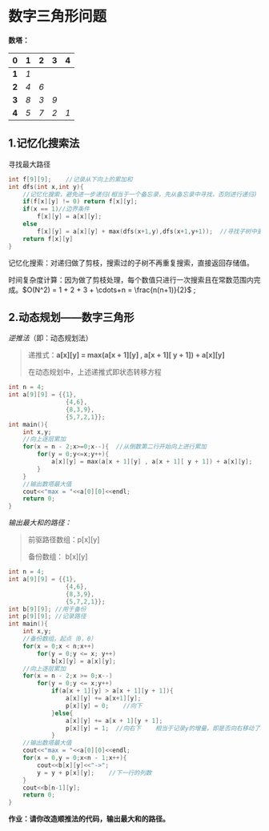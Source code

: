 # 数字三角形问题

**数塔：**

| 0     | 1    | 2    | 3    | 4    |
| ----- | ---- | ---- | ---- | ---- |
| **1** | *1*  |      |      |      |
| **2** | *4*  | *6*  |      |      |
| **3** | *8*  | *3*  | *9*  |      |
| **4** | *5*  | *7*  | *2*  | *1*  |

## 1.记忆化搜索法

寻找最大路径

```cpp
int f[9][9];	//记录从下向上的累加和
int dfs(int x,int y){
    //记忆化搜索，避免进一步递归(相当于一个备忘录，先从备忘录中寻找，否则进行递归)
    if(f[x][y] != 0) return f[x][y];
	if(x == 1)//边界条件
        f[x][y] = a[x][y];
	else
        f[x][y] = a[x][y] + max(dfs(x+1,y),dfs(x+1,y+1));  //寻找子树中更大的一个进行累加
    return f[x][y]
}
```

记忆化搜索：对递归做了剪枝，搜索过的子树不再重复搜索，直接返回存储值。

时间复杂度计算：因为做了剪枝处理，每个数值只进行一次搜索且在常数范围内完成。$O(N^2) = 1 + 2 + 3 + \cdots+n = \frac{n(n+1)}{2}$ ;





## 2.动态规划——数字三角形

*逆推法*（即：动态规划法）

> 递推式：**a[x]\[y] = max(a[x + 1]\[y] , a[x + 1]\[ y + 1]) + a[x]\[y]** 
>
> 在动态规划中，上述递推式即状态转移方程



```cpp
int n = 4;
int a[9][9] = {{1},
				{4,6},
				{8,3,9},
				{5,7,2,1}};  
int main(){
	int x,y;
    //向上逐层累加
    for(x = n - 2;x>=0;x--){  //从倒数第二行开始向上进行累加
		for(y = 0;y<=x;y++){
			a[x][y] = max(a[x + 1][y] , a[x + 1][ y + 1]) + a[x][y];
        }
    }
    //输出数塔最大值
    cout<<"max = "<<a[0][0]<<endl;
    return 0;
}
```

*输出最大和的路径：*

> 前驱路径数组：p[x]\[y]
>
> 备份数组： b[x]\[y]

```cpp
int n = 4;
int a[9][9] = {{1},
				{4,6},
				{8,3,9},
				{5,7,2,1}};  
int b[9][9]; //用于备份
int p[9][9]; //记录路径
int main(){
	int x,y;
    //备份数组，起点（0，0）
    for(x = 0;x < n;x++)
        for(y = 0;y <= x; y++)
            b[x][y] = a[x][y];
    //向上逐层累加
    for(x = n - 2;x >= 0;x--)
        for(y = 0;y <= x;y++)
            if(a[x + 1][y] > a[x + 1][y + 1]){
				a[x][y] += a[x+1][y];
                p[x][y] = 0;	//向下
            }else{
                a[x][y] += a[x + 1][y + 1];
                p[x][y] = 1;  //向右下    相当于记录y的增量，即是否向右移动了。
            }
    //输出数塔最大值
    cout<<"max = "<<a[0][0]<<endl;
	for(x = 0,y = 0;x<n - 1;x++){
		cout<<b[x][y]<<"->";
        y = y + p[x][y];	//下一行的列数
    }
	cout<<b[n-1][y];
	return 0;
}
```



**作业：请你改造顺推法的代码，输出最大和的路径。**
